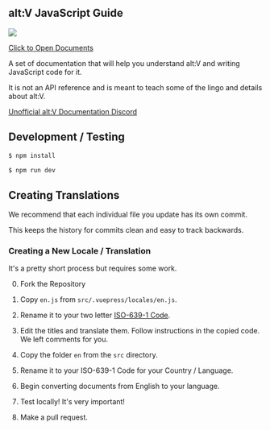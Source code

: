 ## alt:V JavaScript Guide

![](https://i.imgur.com/1Ger0uz.png)

[Click to Open Documents](https://altv.stuyk.com/)

A set of documentation that will help you understand alt:V and writing JavaScript code for it.

It is not an API reference and is meant to teach some of the lingo and details about alt:V.

[Unofficial alt:V Documentation Discord](https://discord.gg/UubceKy)

## Development / Testing

```sh
$ npm install
```

```sh
$ npm run dev
```

## Creating Translations

We recommend that each individual file you update has its own commit.

This keeps the history for commits clean and easy to track backwards.

### Creating a New Locale / Translation

It's a pretty short process but requires some work.

0. Fork the Repository

1. Copy `en.js` from `src/.vuepress/locales/en.js`.

1. Rename it to your two letter [ISO-639-1 Code](https://en.wikipedia.org/wiki/List_of_ISO_639-1_codes).

1. Edit the titles and translate them. Follow instructions in the copied code. We left comments for you.

1. Copy the folder `en` from the `src` directory.

1. Rename it to your ISO-639-1 Code for your Country / Language.

1. Begin converting documents from English to your language.

1. Test locally! It's very important!

1. Make a pull request.
